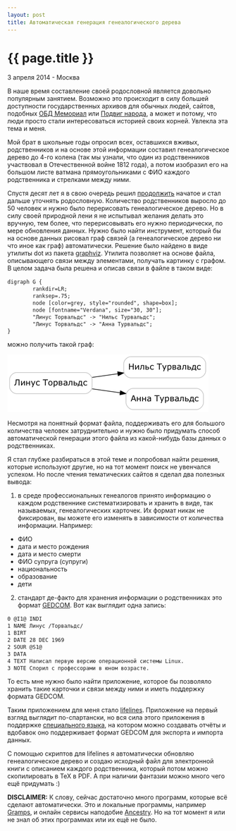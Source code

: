 ```yaml
---
layout: post
title: Автоматическая генерация генеалогического дерева
---
```


{{ page.title }}
================

<p class="meta">3 апреля 2014 - Москва</p>

В наше время составление своей родословной является довольно популярным занятием.
Возможно это происходит в силу б*о*льшей доступности государственных архивов
для обычных людей, сайтов, подобных [ОБД Мемориал](http://www.obd-memorial.ru)
или [Подвиг народа](http://www.podvignaroda.ru),
а может и потому, что люди просто стали интересоваться историей своих корней.
Увлекла эта тема и меня.

Мой брат в школьные годы опросил всех, оставшихся вживых, родственников и
на основе этой информации составил генеалогическое дерево до 4-го колена
(так мы узнали, что один из родственников участвовал в Отечественной войне 1812 года),
а потом изобразил его на большом листе ватмана прямоугольниками с ФИО каждого родственника
и стрелками между ними.

Спустя десят лет я в свою очередь решил [продолжить](http://juick.com/estet/521112)
начатое и стал дальше уточнять родословную. Количество родственников выросло
до 50 человек и нужно было перерисовать генеалогическое дерево.
Но в силу своей природной лени я не испытывал желания делать это вручную,
тем более, что перерисовывать его нужно периодически, по мере обновления данных.
Нужно было найти инструмент, который бы на основе данных рисовал граф связей
(а генеалогическое дерево ни что иное как граф) автоматически. Решение было найдено
в виде утилиты dot из пакета [graphviz](http://www.graphviz.org). Утилита позволяет на основе
файла, описывающего связи между элементами, получать картинку с графом.
В целом задача была решена и описав связи в файле в таком виде:

```
digraph G {
        rankdir=LR;
        ranksep=.75;
        node [color=grey, style="rounded", shape=box];
        node [fontname="Verdana", size="30, 30"];
        "Линус Торвальдс" -> "Нильс Турвальдс";
        "Линус Торвальдс" -> "Анна Турвальдс";
}
```

можно получить такой граф:

<img src="/images/lifeline-torvalds.png" alt="Семья Торвальдс">

Несмотря на понятный формат файла, поддерживать его для большого количества человек
затруднительно и нужно было придумать способ автоматической
генерации этого файла из какой-нибудь базы данных о родственниках.

Я стал глубже разбираться в этой теме и попробовал найти решения, которые используют
другие, но на тот момент поиск не увенчался успехом. Но после чтения тематических сайтов
я сделал два полезных вывода:
1. в среде профессиональных генеалогов принято информацию о каждом родственнике систематизировать
и хранить в виде, так называемых, генеалогических карточек. Их формат никак не фиксирован,
вы можете его изменять в зависимости от количества информации.
Например:

* ФИО
* дата и место рождения
* дата и место смерти
* ФИО супруга (супруги)
* национальность
* образование
* дети

2. cтандарт де-факто для хранения информации о родственниках это формат
[GEDCOM](http://en.wikipedia.org/wiki/GEDCOM).
Вот как выглядит одна запись:

```
0 @I1@ INDI
1 NAME Линус /Торвальдс/
1 BIRT
2 DATE 28 DEC 1969
2 SOUR @S1@
3 DATA
4 TEXT Написал первую версию операционной системы Linux.
3 NOTE Спорил с профессорами в юном возрасте.
```

То есть мне нужно было найти приложение, которое бы позволяло хранить такие карточки
и связи между ними и иметь поддержку формата GEDCOM.

Таким  приложением для меня стало [lifelines](http://lifelines.sourceforge.net).
Приложение на первый взгляд выглядит по-спартански, но вся сила
этого приложения в поддержке
[специального языка](http://lifelines.sourceforge.net/manual.3.0.39/ll-reportmanual.html),
на котором можно создавать отчёты и вдобавок оно поддерживает формат GEDCOM для экспорта
и импорта данных.

С помощью скриптов для lifelines я автоматически обновляю генеалогическое дерево
и создаю исходный файл для электронной книги с описанием каждого родственника, который потом
можно скопилировать в TeX в PDF. А при наличии фантазии можно много чего ещё придумать :)

**DISCLAIMER:** К слову, сейчас достаточно много программ, которые всё сделают автоматически.
Это и локальные программы, например [Gramps](https://gramps-project.org),
и онлайн сервисы наподобие [Ancestry](http://www.ancestry.com).
Но на тот момент я или не знал об этих программах или их ещё не было.
